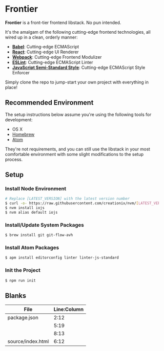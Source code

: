 Frontier
========

**Frontier** is a front-tier frontend libstack. No pun intended.

It's the amalgam of the following cutting-edge frontend technologies, all wired up in a clean, orderly manner:

* [**Babel**](https://github.com/babel/babel): Cutting-edge ECMAScript
* [**React**](https://github.com/facebook/react): Cutting-edge UI Renderer
* [**Webpack**](https://github.com/webpack/webpack): Cutting-edge Frontend Modulizer
* [**ESLint**](https://github.com/eslint/eslint): Cutting-edge ECMAScript Linter
* [**JavaScript Semi-Standard Style**](https://github.com/Flet/semistandard): Cutting-edge ECMAScript Style Enforcer

Simply clone the repo to jump-start your own project with everything in place!

Recommended Environment
-----------------------

The setup instructions below assume you're using the following tools for development:

* OS X
* [Homebrew](http://brew.sh/)
* [Atom](https://atom.io/)

They're not requirements, and you can still use the libstack in your most comfortable environment with some slight modifications to the setup process.

Setup
-----

### Install Node Environment

```bash
# Replace [LATEST_VERSION] with the latest version number
$ curl -o- https://raw.githubusercontent.com/creationix/nvm/[LATEST_VERSION]/install.sh | bash
$ nvm install iojs
$ nvm alias default iojs
```

### Install/Update System Packages

```bash
$ brew install git git-flow-avh
```

### Install Atom Packages

```bash
$ apm install editorconfig linter linter-js-standard
```

### Init the Project

```bash
$ npm run init
```

Blanks
------

| File | Line:Column |
| ---- | ----------- |
| package.json | 2:12 |
|              | 5:19 |
|              | 8:13 |
| source/index.html | 6:12 |
